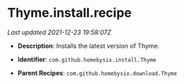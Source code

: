 # Thyme.install.recipe

_Last updated 2021-12-23 19:58:07Z_

- **Description**: Installs the latest version of Thyme.

- **Identifier**: `com.github.homebysix.install.Thyme`

- **Parent Recipes**: `com.github.homebysix.download.Thyme`